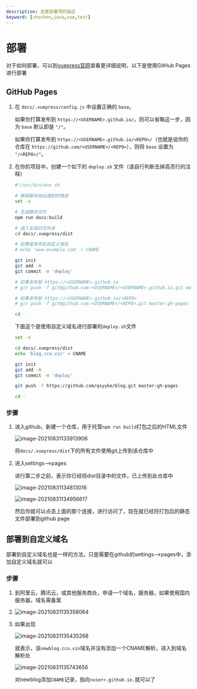 ```yaml
---
description: 这是部署项的描述
keyword: [chuchen,java,vue,test]
---
```


# 部署

对于如何部署，可以到<a href="https://vuepress.vuejs.org/zh/guide/deploy.html">vuepress官网</a>查看更详细说明，以下是使用GitHub Pages进行部署



## GitHub Pages

1. 在 `docs/.vuepress/config.js` 中设置正确的 `base`。

    如果你打算发布到 `https://<USERNAME>.github.io/`，则可以省略这一步，因为 `base` 默认即是 `"/"`。

    如果你打算发布到 `https://<USERNAME>.github.io/<REPO>/`（也就是说你的仓库在 `https://github.com/<USERNAME>/<REPO>`），则将 `base` 设置为 `"/<REPO>/"`。

2. 在你的项目中，创建一个如下的 `deploy.sh` 文件（请自行判断去掉高亮行的注释）

    ```sh
    #!/usr/bin/env sh
    
    # 确保脚本抛出遇到的错误
    set -e
    
    # 生成静态文件
    npm run docs:build
    
    # 进入生成的文件夹
    cd docs/.vuepress/dist
    
    # 如果是发布到自定义域名
    # echo 'www.example.com' > CNAME
    
    git init
    git add -A
    git commit -m 'deploy'
    
    # 如果发布到 https://<USERNAME>.github.io
    # git push -f git@github.com:<USERNAME>/<USERNAME>.github.io.git master
    
    # 如果发布到 https://<USERNAME>.github.io/<REPO>
    # git push -f git@github.com:<USERNAME>/<REPO>.git master:gh-pages
    
    cd -
    ```

    下面这个是使用自定义域名进行部署的`deploy.sh`文件

    ```sh
    set -e
    
    cd docs/.vuepress/dist
    echo 'blog.cco.vin' > CNAME
    
    git init
    git add -A
    git commit -m 'deploy'
    
    git push -f https://github.com/qsyyke/blog.git master:gh-pages
    
    cd -
    ```



### 步骤

1. 进入github，新建一个仓库，用于托管`npm run build`打包之后的HTML文件

    ![image-20210831133913906](http://ooszy.cco.vin/img/blog-note/image-20210831133913906.png?x-oss-process=style/pictureProcess1)

    将`docs/.vuepress/dist`下的所有文件使用git上传到该仓库中

2. 进入settings-->pages

    进行第二步之前，表示你已经将dist目录中的文件，已上传到此仓库中

    ![image-20210831134813016](http://ooszy.cco.vin/img/blog-note/image-20210831134813016.png?x-oss-process=style/pictureProcess1)

    ![image-20210831134956617](http://ooszy.cco.vin/img/blog-note/image-20210831134956617.png?x-oss-process=style/pictureProcess1)

    然后你就可以点击上面的那个连接，进行访问了，现在就已经将打包后的静态文件部署到github page



## 部署到自定义域名

部署到自定义域名也是一样的方法，只是需要在github的settings-->pages中，添加自定义域名就可以



### 步骤

1. 到阿里云，腾讯云，或其他服务商处，申请一个域名，服务器，如果使用国内服务器，域名需备案

2. ![image-20210831135358064](http://ooszy.cco.vin/img/blog-note/image-20210831135358064.png?x-oss-process=style/pictureProcess1)

3. 如果出现

    ![image-20210831135435268](http://ooszy.cco.vin/img/blog-note/image-20210831135435268.png?x-oss-process=style/pictureProcess1)

    就表示，该`newblog.cco.vin`域名并没有添加一个CNAME解析，进入到域名解析处

    ![image-20210831135743656](http://ooszy.cco.vin/img/blog-note/image-20210831135743656.png?x-oss-process=style/pictureProcess1)

    对newblog添加`CNAME`记录，指向`<user>.github.io.`就可以了